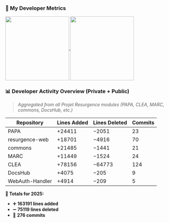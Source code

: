 ### 🧠 My Developer Metrics
<a href="https://github.com/anuraghazra/github-readme-stats">
  <img height=200 align="center" src="https://github-readme-stats.vercel.app/api?username=annonywolfroda" />
</a>
<a href="https://github.com/anuraghazra/convoychat">
  <img height=200 align="center" src="https://github-readme-stats.vercel.app/api/top-langs?username=annonywolfroda&layout=compact&langs_count=8&card_width=320" />
</a>

### 📊 Developer Activity Overview (Private + Public)
> _Aggregated from all Projet Resurgence modules (PAPA, CLEA, MARC, commons, DocsHub, etc.)_

| Repository | Lines Added | Lines Deleted | Commits |
|-------------|-------------|---------------|----------|
| PAPA | +24411 | −2051 | 23 |
| resurgence-web | +18701 | −4916 | 70 |
| commons | +21485 | −1441 | 21 |
| MARC | +11449 | −1524 | 24 |
| CLEA | +78156 | −64773 | 124 |
| DocsHub | +4075 | −205 | 9 |
| WebAuth-Handler | +4914 | −209 | 5 |

**🧾 Totals for 2025:**  
- ➕ **163191 lines added**  
- ➖ **75119 lines deleted**  
- 💬 **276 commits**  
